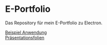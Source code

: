 # E-Portfolio

Das Repository für mein E-Portfolio zu Electron.

[Beispiel Anwendung](https://github.com/swip3798/E-Portfolio-Electron/tree/master/timer)  
[Präsentationsfolien](https://github.com/swip3798/E-Portfolio-Electron/raw/master/slides.pptx)
